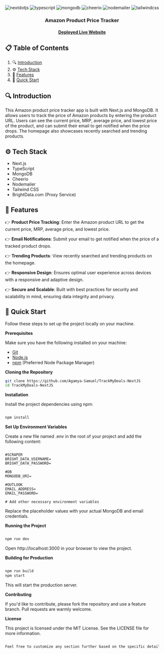<div align="center">

  <div>
    <img src="https://img.shields.io/badge/-Next_JS-black?style=for-the-badge&logoColor=white&logo=nextdotjs&color=000000" alt="nextdotjs" />
    <img src="https://img.shields.io/badge/-TypeScript-black?style=for-the-badge&logoColor=white&logo=typescript&color=007ACC" alt="typescript" />
    <img src="https://img.shields.io/badge/-MongoDB-black?style=for-the-badge&logoColor=white&logo=mongodb&color=47A248" alt="mongodb" />
    <img src="https://img.shields.io/badge/-Cheerio-black?style=for-the-badge&logoColor=white&logo=cheerio&color=FF6B6B" alt="cheerio" />
    <img src="https://img.shields.io/badge/-Nodemailer-black?style=for-the-badge&logoColor=white&logo=nodemailer&color=2D3748" alt="nodemailer" />
    <img src="https://img.shields.io/badge/-Tailwind_CSS-black?style=for-the-badge&logoColor=white&logo=tailwindcss&color=06B6D4" alt="tailwindcss" />
  </div>

  <h3 align="center">Amazon Product Price Tracker</h3>

  <h4><a href="https://trackmydeals.vercel.app/" target="_blank">Deployed Live Website</a></h4>
</div>

## 📋 <a name="table">Table of Contents</a>

1. 🔍 [Introduction](#introduction)
2. ⚙️ [Tech Stack](#tech-stack)
3. 🔋 [Features](#features)
4. 🚀 [Quick Start](#quick-start)

## <a name="introduction">🔍 Introduction</a>

This Amazon product price tracker app is built with Next.js and MongoDB. It allows users to track the price of Amazon products by entering the product URL. Users can see the current price, MRP, average price, and lowest price of the product, and can submit their email to get notified when the price drops. The homepage also showcases recently searched and trending products.

## <a name="tech-stack">⚙️ Tech Stack</a>

-   Next.js
-   TypeScript
-   MongoDB
-   Cheerio
-   Nodemailer
-   Tailwind CSS
-   BrightData.com (Proxy Service)

## <a name="features">🔋 Features</a>

👉 **Product Price Tracking**: Enter the Amazon product URL to get the current price, MRP, average price, and lowest price.

👉 **Email Notifications**: Submit your email to get notified when the price of a tracked product drops.

👉 **Trending Products**: View recently searched and trending products on the homepage.

👉 **Responsive Design**: Ensures optimal user experience across devices with a responsive and adaptive design.

👉 **Secure and Scalable**: Built with best practices for security and scalability in mind, ensuring data integrity and privacy.

## <a name="quick-start">🚀 Quick Start</a>

Follow these steps to set up the project locally on your machine.

**Prerequisites**

Make sure you have the following installed on your machine:

-   [Git](https://git-scm.com/)
-   [Node.js](https://nodejs.org/en)
-   [npm](https://npm.io/) (Preferred Node Package Manager)

**Cloning the Repository**

```bash
git clone https://github.com/Agamya-Samuel/TrackMyDeals-NextJS
cd TrackMyDeals-NextJS
```

**Installation**

Install the project dependencies using npm:

```bash

npm install
```

**Set Up Environment Variables**

Create a new file named .env in the root of your project and add the following content:

```env

#SCRAPER
BRIGHT_DATA_USERNAME=
BRIGHT_DATA_PASSWORD=

#DB
MONGODB_URI=

#OUTLOOK
EMAIL_ADDRESS=
EMAIL_PASSWORD=

# Add other necessary environment variables
```

Replace the placeholder values with your actual MongoDB and email credentials.

**Running the Project**

```bash

npm run dev
```

Open http://localhost:3000 in your browser to view the project.

**Building for Production**

```bash

npm run build
npm start
```

This will start the production server.

**Contributing**

If you'd like to contribute, please fork the repository and use a feature branch. Pull requests are warmly welcome.

**License**

This project is licensed under the MIT License. See the LICENSE file for more information.

```css

Feel free to customize any section further based on the specific details of your project.
```
